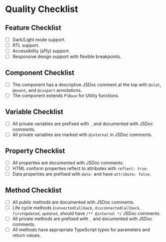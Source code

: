 # Quality Checklist

## Feature Checklist

- [ ] Dark/Light mode support.
- [ ] RTL support.
- [ ] Accessibility (a11y) support.
- [ ] Responsive design support with flexible breakpoints.

## Component Checklist

- [ ] The component has a descriptive JSDoc comment at the top with `@slot`, `@event`, and `@csspart` annotations.
- [ ] The component extends `PlBase` for Utility functions.

## Variable Checklist

- [ ] All private variables are prefixed with `_` and documented with JSDoc comments.
- [ ] All private variables are marked with `@internal` in JSDoc comments.

## Property Checklist

- [ ] All properties are documented with JSDoc comments.
- [ ] HTML conform properties reflect to attributes with `reflect: true`.
- [ ] Data properties are prefixed with `data-` and have `attribute: false`.

## Method Checklist

- [ ] All public methods are documented with JSDoc comments.
- [ ] Life cycle methods (`connectedCallback`, `disconnectedCallback`, `firstUpdated`, `updated`, should have `/** @internal */` JSDoc comments.
- [ ] All private methods are prefixed with `_` and documented with JSDoc comments.
- [ ] All methods have appropriate TypeScript types for parameters and return values.
